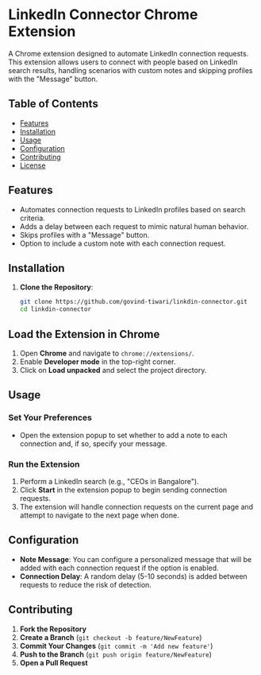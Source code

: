 # LinkedIn Connector Chrome Extension

A Chrome extension designed to automate LinkedIn connection requests. This extension allows users to connect with people based on LinkedIn search results, handling scenarios with custom notes and skipping profiles with the "Message" button.

## Table of Contents
- [Features](#features)
- [Installation](#installation)
- [Usage](#usage)
- [Configuration](#configuration)
- [Contributing](#contributing)
- [License](#license)

## Features
- Automates connection requests to LinkedIn profiles based on search criteria.
- Adds a delay between each request to mimic natural human behavior.
- Skips profiles with a "Message" button.
- Option to include a custom note with each connection request.

## Installation

1. **Clone the Repository**:
   ```bash
   git clone https://github.com/govind-tiwari/linkdin-connector.git
   cd linkdin-connector
## Load the Extension in Chrome
1. Open **Chrome** and navigate to `chrome://extensions/`.
2. Enable **Developer mode** in the top-right corner.
3. Click on **Load unpacked** and select the project directory.

## Usage

### Set Your Preferences
- Open the extension popup to set whether to add a note to each connection and, if so, specify your message.

### Run the Extension
1. Perform a LinkedIn search (e.g., "CEOs in Bangalore").
2. Click **Start** in the extension popup to begin sending connection requests.
3. The extension will handle connection requests on the current page and attempt to navigate to the next page when done.

## Configuration

- **Note Message**: You can configure a personalized message that will be added with each connection request if the option is enabled.
- **Connection Delay**: A random delay (5-10 seconds) is added between requests to reduce the risk of detection.

## Contributing

1. **Fork the Repository**
2. **Create a Branch** (`git checkout -b feature/NewFeature`)
3. **Commit Your Changes** (`git commit -m 'Add new feature'`)
4. **Push to the Branch** (`git push origin feature/NewFeature`)
5. **Open a Pull Request**

